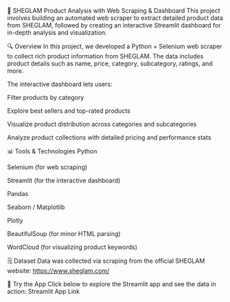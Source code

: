 💄 SHEGLAM Product Analysis with Web Scraping & Dashboard
This project involves building an automated web scraper to extract detailed product data from SHEGLAM, followed by creating an interactive Streamlit dashboard for in-depth analysis and visualization.

🔍 Overview
In this project, we developed a Python + Selenium web scraper to collect rich product information from SHEGLAM. The data includes product details such as name, price, category, subcategory, ratings, and more.

The interactive dashboard lets users:

Filter products by category

Explore best sellers and top-rated products

Visualize product distribution across categories and subcategories

Analyze product collections with detailed pricing and performance stats

📊 Tools & Technologies
Python

Selenium (for web scraping)

Streamlit (for the interactive dashboard)

Pandas

Seaborn / Matplotlib

Plotly

BeautifulSoup (for minor HTML parsing)

WordCloud (for visualizing product keywords)

🗒 Dataset
Data was collected via scraping from the official SHEGLAM website:
https://www.sheglam.com/

🚀 Try the App
Click below to explore the Streamlit app and see the data in action:
Streamlit App Link

